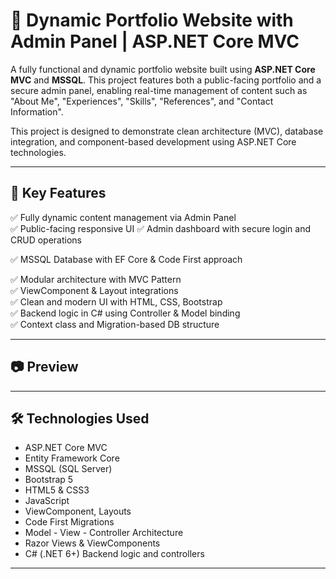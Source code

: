 # 🚀 Dynamic Portfolio Website with Admin Panel | ASP.NET Core MVC

A fully functional and dynamic portfolio website built using **ASP.NET Core MVC** and **MSSQL**. This project features both a public-facing portfolio and a secure admin panel, enabling real-time management of content such as "About Me", "Experiences", "Skills", "References", and "Contact Information".

This project is designed to demonstrate clean architecture (MVC), database integration, and component-based development using ASP.NET Core technologies.

---

## 🌟 Key Features

✅ Fully dynamic content management via Admin Panel  
✅ Public-facing responsive UI 
✅ Admin dashboard with secure login and CRUD operations

✅ MSSQL Database with EF Core & Code First approach  

✅ Modular architecture with MVC Pattern  
✅ ViewComponent & Layout integrations  
✅ Clean and modern UI with HTML, CSS, Bootstrap  
✅ Backend logic in C# using Controller & Model binding  
✅ Context class and Migration-based DB structure

---

## 📷 Preview



---

## 🛠 Technologies Used

- ASP.NET Core MVC  
- Entity Framework Core  
- MSSQL (SQL Server)  
- Bootstrap 5  
- HTML5 & CSS3  
- JavaScript  
- ViewComponent, Layouts  
- Code First Migrations  
- Model - View - Controller Architecture
- Razor Views & ViewComponents 
- C# (.NET 6+) Backend logic and controllers       

---

